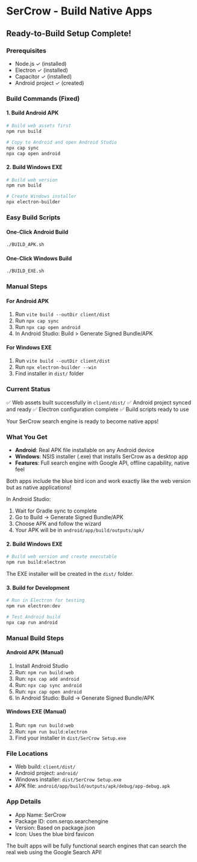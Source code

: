 # SerCrow - Build Native Apps

## Ready-to-Build Setup Complete!

### Prerequisites
- Node.js ✓ (installed)
- Electron ✓ (installed) 
- Capacitor ✓ (installed)
- Android project ✓ (created)

### Build Commands (Fixed)

#### 1. Build Android APK
```bash
# Build web assets first
npm run build

# Copy to Android and open Android Studio
npx cap sync
npx cap open android
```

#### 2. Build Windows EXE
```bash
# Build web version
npm run build

# Create Windows installer
npx electron-builder
```

### Easy Build Scripts

#### One-Click Android Build
```bash
./BUILD_APK.sh
```

#### One-Click Windows Build  
```bash
./BUILD_EXE.sh
```

### Manual Steps

#### For Android APK
1. Run `vite build --outDir client/dist`
2. Run `npx cap sync` 
3. Run `npx cap open android`
4. In Android Studio: Build > Generate Signed Bundle/APK

#### For Windows EXE
1. Run `vite build --outDir client/dist`
2. Run `npx electron-builder --win`
3. Find installer in `dist/` folder

### Current Status
✅ Web assets built successfully in `client/dist/`
✅ Android project synced and ready
✅ Electron configuration complete
✅ Build scripts ready to use

Your SerCrow search engine is ready to become native apps!

### What You Get
- **Android**: Real APK file installable on any Android device
- **Windows**: NSIS installer (.exe) that installs SerCrow as a desktop app
- **Features**: Full search engine with Google API, offline capability, native feel

Both apps include the blue bird icon and work exactly like the web version but as native applications!

In Android Studio:
1. Wait for Gradle sync to complete
2. Go to Build → Generate Signed Bundle/APK
3. Choose APK and follow the wizard
4. Your APK will be in `android/app/build/outputs/apk/`

#### 2. Build Windows EXE
```bash
# Build web version and create executable
npm run build:electron
```

The EXE installer will be created in the `dist/` folder.

#### 3. Build for Development
```bash
# Run in Electron for testing
npm run electron:dev

# Test Android build
npx cap run android
```

### Manual Build Steps

#### Android APK (Manual)
1. Install Android Studio
2. Run: `npm run build:web`
3. Run: `npx cap add android`
4. Run: `npx cap sync android`
5. Run: `npx cap open android`
6. In Android Studio: Build → Generate Signed Bundle/APK

#### Windows EXE (Manual)
1. Run: `npm run build:web`
2. Run: `npm run build:electron`
3. Find your installer in `dist/SerCrow Setup.exe`

### File Locations
- Web build: `client/dist/`
- Android project: `android/`
- Windows installer: `dist/SerCrow Setup.exe`
- APK file: `android/app/build/outputs/apk/debug/app-debug.apk`

### App Details
- App Name: SerCrow
- Package ID: com.serqo.searchengine
- Version: Based on package.json
- Icon: Uses the blue bird favicon

The built apps will be fully functional search engines that can search the real web using the Google Search API!